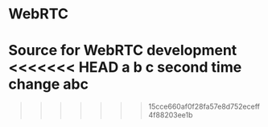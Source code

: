# WebRTC
Source for WebRTC development
<<<<<<< HEAD
a
b
c
second time change
abc
=======
>>>>>>> 15cce660af0f28fa57e8d752eceff4f88203ee1b
